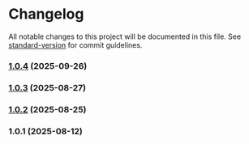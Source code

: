 # Changelog

All notable changes to this project will be documented in this file. See [standard-version](https://github.com/conventional-changelog/standard-version) for commit guidelines.

### [1.0.4](https://github.com/ibsheet/ibsheet-vue-component/compare/v1.0.3...v1.0.4) (2025-09-26)

### [1.0.3](https://github.com/ibsheet/ibsheet-vue-component/compare/v1.0.2...v1.0.3) (2025-08-27)

### [1.0.2](https://github.com/ibsheet/ibsheet-vue-component/compare/v1.0.1...v1.0.2) (2025-08-25)

### 1.0.1 (2025-08-12)
